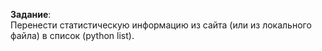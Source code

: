 **Задание**:<br>
Перенести статистическую информацию из сайта (или из локального файла) в список (python list).